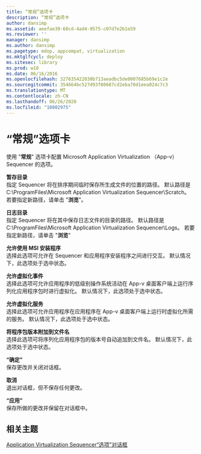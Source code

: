 ```yaml
---
title: “常规”选项卡
description: “常规”选项卡
author: dansimp
ms.assetid: aeefae39-60cd-4ad4-9575-c07d7e2b1e59
ms.reviewer: ''
manager: dansimp
ms.author: dansimp
ms.pagetype: mdop, appcompat, virtualization
ms.mktglfcycl: deploy
ms.sitesec: library
ms.prod: w10
ms.date: 06/16/2016
ms.openlocfilehash: 327635422030b713aeadbc5de0007685b69e1c2e
ms.sourcegitcommit: 354664bc527d93f80687cd2eba70d1eea024c7c3
ms.translationtype: MT
ms.contentlocale: zh-CN
ms.lasthandoff: 06/26/2020
ms.locfileid: "10802975"
---
```

# “常规”选项卡


使用 "**常规**" 选项卡配置 Microsoft Application Virtualization （App-v） Sequencer 的选项。

<a href="" id="scratch-directory"></a>**暂存目录**  
指定 Sequencer 将在排序期间临时保存所生成文件的位置的路径。 默认路径是 C:\\ProgramFiles\\Microsoft Application Virtualization Sequencer\\Scratch。 若要指定新路径，请单击 "**浏览**"。

<a href="" id="log-directory"></a>**日志目录**  
指定 Sequencer 将在其中保存日志文件的目录的路径。 默认路径是 C:\\ProgramFiles\\Microsoft Application Virtualization Sequencer\\Logs。 若要指定新路径，请单击 "**浏览**"

<a href="" id="allow-use-of-msi-installer"></a>**允许使用 MSI 安装程序**  
选择此选项可允许在 Sequencer 和应用程序安装程序之间进行交互。 默认情况下，此选项处于选中状态。

<a href="" id="allow-virtualization-of-events"></a>**允许虚拟化事件**  
选择此选项可允许应用程序的低级别操作系统活动在 App-v 桌面客户端上运行序列化应用程序包时进行虚拟化。 默认情况下，此选项处于选中状态。

<a href="" id="allow-virtualization-of-services"></a>**允许虚拟化服务**  
选择此选项可允许应用程序在应用程序在 App-v 桌面客户端上运行时虚拟化所需的服务。 默认情况下，此选项处于选中状态。

<a href="" id="append-package-version-to-filename"></a>**将程序包版本附加到文件名**  
选择此选项可将序列化应用程序包的版本号自动追加到文件名。 默认情况下，此选项处于选中状态。

<a href="" id="ok"></a>**“确定”**  
保存更改并关闭对话框。

<a href="" id="cancel"></a>**取消**  
退出对话框，但不保存任何更改。

<a href="" id="apply"></a>**“应用”**  
保存所做的更改并保留在对话框中。

## 相关主题


[Application Virtualization Sequencer“选项”对话框](application-virtualization-sequencer-options-dialog-box.md)

 

 






